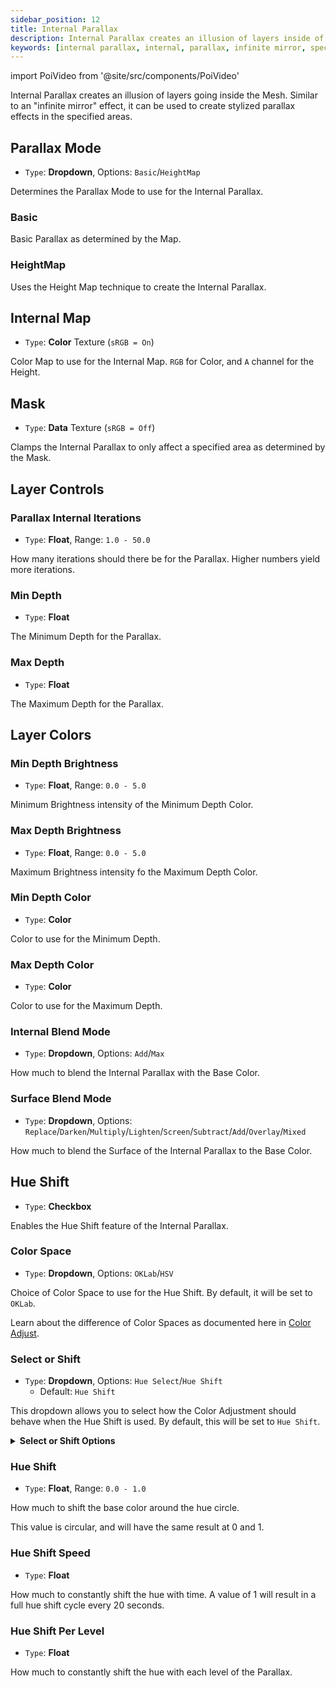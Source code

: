 ```yaml
---
sidebar_position: 12
title: Internal Parallax
description: Internal Parallax creates an illusion of layers inside of the Mesh, like an infinite mirror.
keywords: [internal parallax, internal, parallax, infinite mirror, special fx, effect, poiyomi, shader]
---
```

import PoiVideo from '@site/src/components/PoiVideo'

Internal Parallax creates an illusion of layers going inside the Mesh. Similar to an "infinite mirror" effect, it can be used to create stylized parallax effects in the specified areas.

## Parallax Mode

- `Type`: **Dropdown**, Options: `Basic`/`HeightMap`

Determines the Parallax Mode to use for the Internal Parallax.

### Basic

Basic Parallax as determined by the Map.

### HeightMap

Uses the Height Map technique to create the Internal Parallax.

## Internal Map

- `Type`: **Color** Texture (`sRGB = On`)

Color Map to use for the Internal Map. `RGB` for Color, and `A` channel for the Height.

## Mask

- `Type`: **Data** Texture (`sRGB = Off`)

Clamps the Internal Parallax to only affect a specified area as determined by the Mask.

## Layer Controls

### Parallax Internal Iterations

- `Type`: **Float**, Range: `1.0 - 50.0`

How many iterations should there be for the Parallax. Higher numbers yield more iterations.

### Min Depth

- `Type`: **Float**

The Minimum Depth for the Parallax.

### Max Depth

- `Type`: **Float**

The Maximum Depth for the Parallax.

## Layer Colors

### Min Depth Brightness

- `Type`: **Float**, Range: `0.0 - 5.0`

Minimum Brightness intensity of the Minimum Depth Color.

### Max Depth Brightness

- `Type`: **Float**, Range: `0.0 - 5.0`

Maximum Brightness intensity fo the Maximum Depth Color.

### Min Depth Color

- `Type`: **Color**

Color to use for the Minimum Depth.

### Max Depth Color

- `Type`: **Color**

Color to use for the Maximum Depth.

### Internal Blend Mode

- `Type`: **Dropdown**, Options: `Add`/`Max`

How much to blend the Internal Parallax with the Base Color.

### Surface Blend Mode

- `Type`: **Dropdown**, Options: `Replace`/`Darken`/`Multiply`/`Lighten`/`Screen`/`Subtract`/`Add`/`Overlay`/`Mixed`

How much to blend the Surface of the Internal Parallax to the Base Color.

## Hue Shift

- `Type`: **Checkbox**

Enables the Hue Shift feature of the Internal Parallax.

### Color Space

- `Type`: **Dropdown**, Options: `OKLab`/`HSV`

Choice of Color Space to use for the Hue Shift. By default, it will be set to `OKLab`.

Learn about the difference of Color Spaces as documented here in [Color Adjust](/docs/color-and-normals/color-adjust.md#oklab-vs-hsv).

### Select or Shift

- `Type`: **Dropdown**, Options: `Hue Select`/`Hue Shift`
  - Default: `Hue Shift`

This dropdown allows you to select how the Color Adjustment should behave when the Hue Shift is used. By default, this will be set to `Hue Shift`.

<details>
<summary><b>Select or Shift Options</b></summary>

- `Hue Select`: Directly applies the selected Hue as an override to the entire Parallax.
- `Hue Shift`: Only tints the Parallax based on the lerped value. This is the default behavior.

</details>

### Hue Shift

- `Type`: **Float**, Range: `0.0 - 1.0`

How much to shift the base color around the hue circle. 

This value is circular, and will have the same result at 0 and 1.

### Hue Shift Speed

- `Type`: **Float**

How much to constantly shift the hue with time. A value of 1 will result in a full hue shift cycle every 20 seconds.

### Hue Shift Per Level

- `Type`: **Float**

How much to constantly shift the hue with each level of the Parallax.
